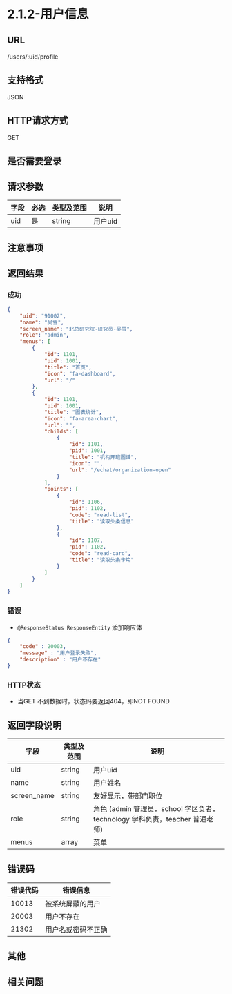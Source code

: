 # 2.1.2-用户信息

## URL

/users/:uid/profile

## 支持格式

JSON

## HTTP请求方式

GET

## 是否需要登录

## 请求参数

字段 | 必选 | 类型及范围 | 说明
----|------|----------|-------------
uid | 是   | string  | 用户uid

## 注意事项

## 返回结果

### 成功

```json
{
    "uid": "91002",
    "name": "吴雪",
    "screen_name": "北总研究院-研究员-吴雪",
    "role": "admin",
    "menus": [
        {
            "id": 1101,
            "pid": 1001,
            "title": "首页",
            "icon": "fa-dashboard",
            "url": "/"
        },
        {
            "id": 1101,
            "pid": 1001,
            "title": "图表统计",
            "icon": "fa-area-chart",
            "url": "",
            "childs": [
                {
                    "id": 1101,
                    "pid": 1001,
                    "title": "机构开班图谱",
                    "icon": "",
                    "url": "/echat/organization-open"
                }
            ],
            "points": [
                {
                    "id": 1106,
                    "pid": 1102,
                    "code": "read-list",
                    "title": "读取头条信息"
                },
                {
                    "id": 1107,
                    "pid": 1102,
                    "code": "read-card",
                    "title": "读取头条卡片"
                }
            ]
        }
    ]
}
```

### 错误

- `@ResponseStatus ResponseEntity` 添加响应体

```json
{
    "code" : 20003,
    "message" : "用户登录失败",
    "description" : "用户不存在"
}
```

### HTTP状态

- 当GET 不到数据时，状态码要返回404，即NOT FOUND

## 返回字段说明

字段 | 类型及范围 | 说明
----|----------|-------------
uid             | string  | 用户uid
name            | string  | 用户姓名
screen_name     | string  | 友好显示，带部门职位
role            | string  | 角色 (admin 管理员，school 学区负者，technology 学科负责，teacher 普通老师)
menus           | array   | 菜单

## 错误码

错误代码 | 错误信息
--------|---------
10013   | 被系统屏蔽的用户
20003   | 用户不存在
21302   | 用户名或密码不正确

## 其他

## 相关问题



